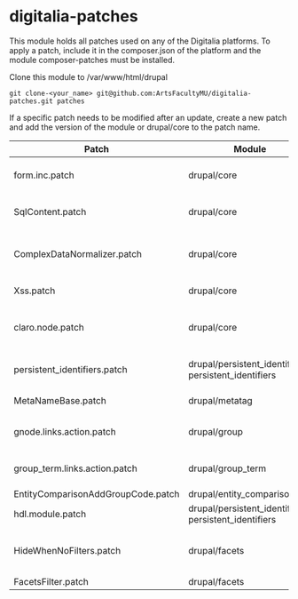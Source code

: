 # digitalia-patches
This module holds all patches used on any of the Digitalia platforms. To apply a patch, include it in the composer.json of the platform and the module composer-patches must be installed.

Clone this module to /var/www/html/drupal
```
git clone-<your_name> git@github.com:ArtsFacultyMU/digitalia-patches.git patches
```

If a specific patch needs to be modified after an update, create a new patch and add the version of the module or drupal/core to the patch name.

| Patch        | Module       | Reason       |
| ------------ | ------------ | ------------ |
| form.inc.patch | drupal/core | Datafield error fix: display references in select list |
| SqlContent.patch | drupal/core | Datafield error fix: save references in select list |
| ComplexDataNormalizer.patch | drupal/core | Datafield/Workbench fix: normalize non-object fields properly |
| Xss.patch | drupal/core | Allow `fieldset` and `legend` tags |
| claro.node.patch | drupal/core | Remove superfluous `Add` button on A3D IEF for Organization and Person |
| persistent_identifiers.patch | drupal/persistent_identifiers-persistent_identifiers | Create handle automatically on node save/creation |
| MetaNameBase.patch | drupal/metatag | Make all field multiple |
| gnode.links.action.patch | drupal/group | Allow adding entities to group from non-default views |
| group_term.links.action.patch | drupal/group_term | Allow adding entities to group from non-default views |
| EntityComparisonAddGroupCode.patch | drupal/entity_comparison | Add Group Code |
| hdl.module.patch | drupal/persistent_identifiers-persistent_identifiers | Reenable qualifier field in configuration |
| HideWhenNoFilters.patch | drupal/facets | Add processor HideWhenNoFilters to hide empty facet summary |
| FacetsFilter.patch | drupal/facets | Show empty facets |
